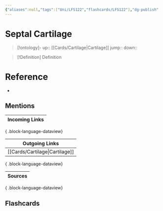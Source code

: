 ```yaml
---
{"aliases":null,"tags":["Uni/LFS122","flashcards/LFS122"],"dg-publish":true,"permalink":"/cards/septal-cartilage/","dgPassFrontmatter":true}
---
```


# Septal Cartilage

> [!ontology]-
> up:: [[Cards/Cartilage\|Cartilage]]
> jump:: 
> down:: 

> [!Definition] Definition

# Reference

- 

## Mentions

| Incoming Links |
| -------------- |

{ .block-language-dataview}

| Outgoing Links                    |
| --------------------------------- |
| [[Cards/Cartilage\|Cartilage]] |

{ .block-language-dataview}

| Sources |
| ------- |

{ .block-language-dataview}

## Flashcards